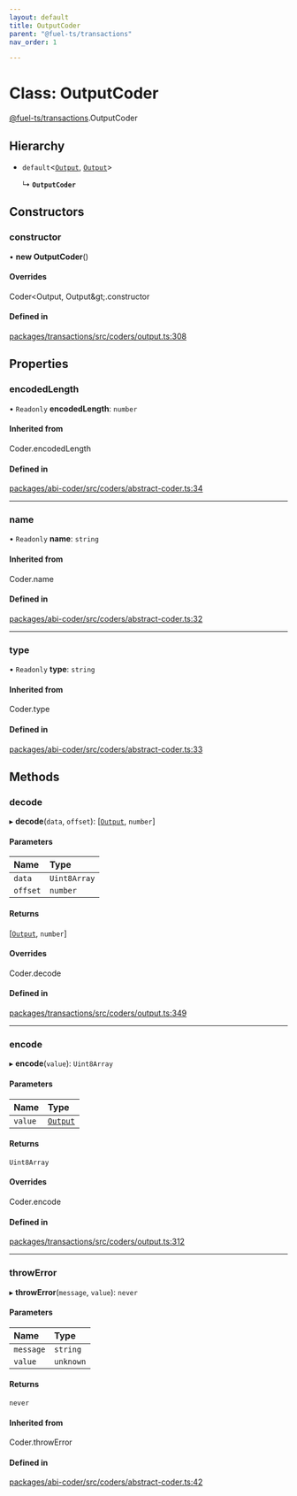 ```yaml
---
layout: default
title: OutputCoder
parent: "@fuel-ts/transactions"
nav_order: 1

---
```


# Class: OutputCoder

[@fuel-ts/transactions](../index.md).OutputCoder

## Hierarchy

- `default`<[`Output`](../index.md#output), [`Output`](../index.md#output)\>

  ↳ **`OutputCoder`**

## Constructors

### constructor

• **new OutputCoder**()

#### Overrides

Coder&lt;Output, Output\&gt;.constructor

#### Defined in

[packages/transactions/src/coders/output.ts:308](https://github.com/FuelLabs/fuels-ts/blob/master/packages/transactions/src/coders/output.ts#L308)

## Properties

### encodedLength

• `Readonly` **encodedLength**: `number`

#### Inherited from

Coder.encodedLength

#### Defined in

[packages/abi-coder/src/coders/abstract-coder.ts:34](https://github.com/FuelLabs/fuels-ts/blob/master/packages/abi-coder/src/coders/abstract-coder.ts#L34)

___

### name

• `Readonly` **name**: `string`

#### Inherited from

Coder.name

#### Defined in

[packages/abi-coder/src/coders/abstract-coder.ts:32](https://github.com/FuelLabs/fuels-ts/blob/master/packages/abi-coder/src/coders/abstract-coder.ts#L32)

___

### type

• `Readonly` **type**: `string`

#### Inherited from

Coder.type

#### Defined in

[packages/abi-coder/src/coders/abstract-coder.ts:33](https://github.com/FuelLabs/fuels-ts/blob/master/packages/abi-coder/src/coders/abstract-coder.ts#L33)

## Methods

### decode

▸ **decode**(`data`, `offset`): [[`Output`](../index.md#output), `number`]

#### Parameters

| Name | Type |
| :------ | :------ |
| `data` | `Uint8Array` |
| `offset` | `number` |

#### Returns

[[`Output`](../index.md#output), `number`]

#### Overrides

Coder.decode

#### Defined in

[packages/transactions/src/coders/output.ts:349](https://github.com/FuelLabs/fuels-ts/blob/master/packages/transactions/src/coders/output.ts#L349)

___

### encode

▸ **encode**(`value`): `Uint8Array`

#### Parameters

| Name | Type |
| :------ | :------ |
| `value` | [`Output`](../index.md#output) |

#### Returns

`Uint8Array`

#### Overrides

Coder.encode

#### Defined in

[packages/transactions/src/coders/output.ts:312](https://github.com/FuelLabs/fuels-ts/blob/master/packages/transactions/src/coders/output.ts#L312)

___

### throwError

▸ **throwError**(`message`, `value`): `never`

#### Parameters

| Name | Type |
| :------ | :------ |
| `message` | `string` |
| `value` | `unknown` |

#### Returns

`never`

#### Inherited from

Coder.throwError

#### Defined in

[packages/abi-coder/src/coders/abstract-coder.ts:42](https://github.com/FuelLabs/fuels-ts/blob/master/packages/abi-coder/src/coders/abstract-coder.ts#L42)
